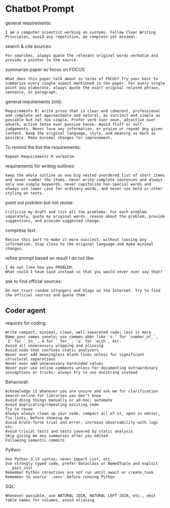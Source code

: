 # Chatbot Prompt

<style>
pre > code.hljs {
    text-wrap: wrap;
}
</style>

general requirements:

```
I am a computer scientist working on systems. Follow Clear Writing Principles, avoid any repetition, be complete yet minimal.
```

search & cite sources:

```
For searches, always quote the relevant original words verbatim and provide a pointer to the source.
```

summarize paper w/ focus on FOCUS

```
What does this paper talk about in terms of FOCUS? Try your best to summarize every single aspect mentioned in the paper. For every single point you elaborate, always quote the exact original related phrase, sentence, or paragraph.
```

general requirements (old):

```
Requirements R: write prose that is clear and coherent, professional and complete yet approachable and natural, as succinct and simple as possible but not too simple. Prefer verb over noun, adjective over adverb, active tense over passive tense. Avoid fluff or self-judgements. Never lose any information, or praise or repeat any given content. Keep the original language, style, and meaning as much as possible. Make minimal changes for improvement.
```

To remind the bot the requirements:

```
Repeat Requirements R verbatim.
```

requirements for writing outlines:

```
keep the whole outline as one big nested unordered list of short items and never number the items, never write complete sentences and always only use simple keywords, never capitalize non-special words and always use lower case for ordinary words, and never use bold or other styling on texts.
```

point out problem but not revise:

```
Criticize my draft and list all the problems. For each problem separately, quote my original words, reason about the problem, provide suggestions, and provide suggested change.
```

compress text:

```
Revise this part to make it more succinct, without loosing any information. Stay close to the original language and make minimal changes.
```

refine prompt based on result I do not like:

```
I do not like how you PROBLEM.
What could I have said instead so that you would never ever say that?
```

ask to find official sources:

```
Do not trust random strangers and blogs on the Internet. Try to find the official sources and quote them.
```

## Coder agent

requires for coding:

```
Write compact, minimal, clean, well-separated code; less is more
Name your names sanely; use commen abbr like `n_` for `number_of_`, `2` for `_to_`, 4 for `_for_`, `w` for `with`, etc.
Avoid all unnecessary wrapping and aliasing
Avoid code that confuses static analyzers
Never ever add meaningless blank lines unless for significant structural separations
Never ever add unnecessary hardcoded values
Never ever use inline comments unless for documenting extraordinary assumptions or tricks; always try to use docstring instead
```

Behavioral:

```
Acknowledge it whenever you are unsure and ask me for clarification
Search online for libraries you don't know
Avoid doing things manually or ad-hoc; automate
Avoid duplicating/repeating existing code
Try to reuse
Always always clean up your code, compact all of it, open in editor, fix lints, before showing me
Avoid brute-force trial and error; increase observability with logs etc.
Avoid trivial tests and tests covered by static analysis
Skip giving me any summaries after you edited
Following semantic commits
```

Python:

```
Use Python 3.13 syntax; never import List, etc.
Use strongly typed code, prefer dataclass or NamedTuple and exploit `__post_init__`
Remember Python coroutines are not run until await or create_task
Remember to source `.venv` before running Python
```

SQL:

```
Whenever possible, use NATURAL JOIN, NATURAL LEFT JOIN, etc., omit table names for columns, avoid aliasing
```
